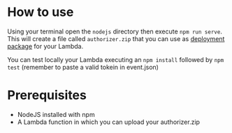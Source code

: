 # How to use

Using your terminal open the `nodejs` directory then execute `npm run serve`.
This will create a file called `authorizer.zip` that you can use as [deployment package](https://docs.aws.amazon.com/lambda/latest/dg/nodejs-create-deployment-pkg.html) for your Lambda.

You can test locally your Lambda executing an `npm install` followed by `npm test` (remember to paste a valid tokein in event.json)

# Prerequisites
* NodeJS installed with npm
* A Lambda function in which you can upload your authorizer.zip